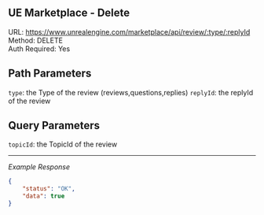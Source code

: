 ## UE Marketplace - Delete

URL: https://www.unrealengine.com/marketplace/api/review/:type/:replyId \
Method: DELETE \
Auth Required: Yes

## Path Parameters

`type`: the Type of the review (reviews,questions,replies)
`replyId`: the replyId of the review

## Query Parameters
`topicId`: the TopicId of the review

---

_Example Response_

```json
{
    "status": "OK",
    "data": true
}
```